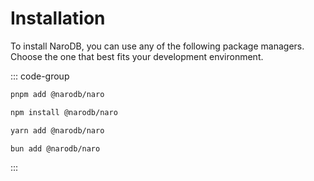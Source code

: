 # Installation

To install NaroDB, you can use any of the following package managers. Choose the one that best fits your development environment.

::: code-group

```bash [pnpm]
pnpm add @narodb/naro
```

```bash [npm]
npm install @narodb/naro
```

```bash [yarn]
yarn add @narodb/naro
```

```bash [bun]
bun add @narodb/naro
```

:::

